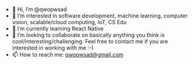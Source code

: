 - 👋 Hi, I’m @qwopwsad
- 👀 I’m interested in software development, machine learning, computer vision, scalable/cloud computing, IoT, CS Edu
- 🌱 I’m currently learning React Native
- 💞️ I’m looking to collaborate on basically anything you think is cool/interesting/challenging. Feel free to contact me if you are interested in working with me :-)
- 📫 How to reach me: qwopwsad@gmail.com
